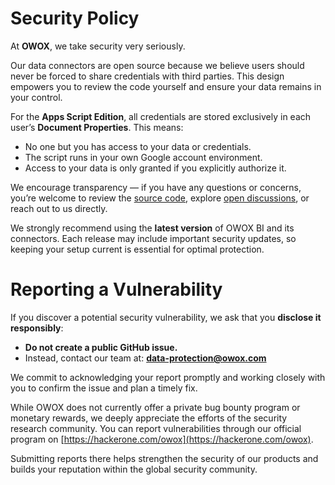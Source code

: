 # Security Policy

At **OWOX**, we take security very seriously.

Our data connectors are open source because we believe users should never be forced to share credentials with third parties. This design empowers you to review the code yourself and ensure your data remains in your control.

For the **Apps Script Edition**, all credentials are stored exclusively in each user’s **Document Properties**. This means:

* No one but you has access to your data or credentials.  
* The script runs in your own Google account environment.  
* Access to your data is only granted if you explicitly authorize it.

We encourage transparency — if you have any questions or concerns, you’re welcome to review the [source code](https://github.com/OWOX/owox-data-marts), explore [open discussions](https://github.com/OWOX/owox-data-marts/discussions), or reach out to us directly.

We strongly recommend using the **latest version** of OWOX BI and its connectors. Each release may include important security updates, so keeping your setup current is essential for optimal protection.

# Reporting a Vulnerability

If you discover a potential security vulnerability, we ask that you **disclose it responsibly**:

* **Do not create a public GitHub issue.**  
* Instead, contact our team at: **data-protection@owox.com**

We commit to acknowledging your report promptly and working closely with you to confirm the issue and plan a timely fix.

While OWOX does not currently offer a private bug bounty program or monetary rewards, we deeply appreciate the efforts of the security research community. You can report vulnerabilities through our official program on [https://hackerone.com/owox](https://hackerone.com/owox).

Submitting reports there helps strengthen the security of our products and builds your reputation within the global security community.

